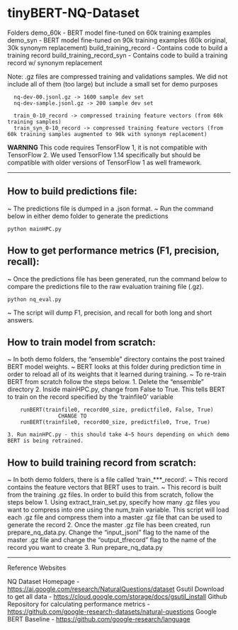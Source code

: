 # tinyBERT-NQ-Dataset

Folders
	demo_60k - BERT model fine-tuned on 60k training examples
	demo_syn - BERT model fine-tuned on 90k training examples (60k original, 30k synonym replacement)
	build_training_record - Contains code to build a training record
	build_training_record_syn - Contains code to build a training record w/ synonym replacement

Note: .gz files are compressed training and validations samples. We did not include all of them (too large) but include
      a small set for demo purposes
	
      nq-dev-00.jsonl.gz -> 1600 sample dev set
      nq-dev-sample.jsonl.gz -> 200 sample dev set

      train_0-10_record -> compressed training feature vectors (from 60k training samples) 
      train_syn_0-10_record -> compressed training feature vectors (from 60k training samples augmented to 90k with synonym replacement)

**WARNING** This code requires TensorFlow 1, it is not compatible with TensorFlow 2. 
We used TensorFlow 1.14 specifically but should be compatible with older versions of TensorFlow 1 as well framework.

**********************************************************************************************************************************
How to build predictions file:
------------------------------

~ The predictions file is dumped in a .json format. 
~ Run the command below in either demo folder to generate the predictions 

	python mainHPC.py

How to get performance metrics (F1, precision, recall):
-------------------------------------------------------

~ Once the predictions file has been generated, run the command below to compare the predictions file to the raw evaluation training file (.gz). 

	python nq_eval.py

~ The script will dump F1, precision, and recall for both long and short answers.

How to train model from scratch:
--------------------------------
~ In both demo folders, the “ensemble” directory contains the post trained BERT model weights. 
~ BERT looks at this folder during prediction time in order to reload all of its weights that it learned during training. 
~ To re-train BERT from scratch follow the steps below. 
	1. Delete the “ensemble” directory
	2. Inside mainHPC.py, change from False to True. 
	   This tells BERT to train on the record specified by the ‘trainfile0’ variable
		
		runBERT(trainfile0, record00_size, predictfile0, False, True)
					CHANGE TO
		runBERT(trainfile0, record00_size, predictfile0, True, True)

	3. Run mainHPC.py - this should take 4~5 hours depending on which demo BERT is being retrained. 


How to build training record from scratch:
------------------------------------------

~ In both demo folders, there is a file called ‘train_***_record’. 
~ This record contains the feature vectors that BERT uses to train. 
~ This record is built from the training .gz files. In order to build this from scratch, follow the steps below
	1. Using extract_train_set.py, specify how many .gz files you want to compress into one using the num_train variable. 
	   This script will load each .gz file and compress them into a master .gz file that can be used to generate the record
 	2. Once the master .gz file has been created, run prepare_nq_data.py. 
	   Change the “input_jsonl” flag to the name of the master .gz file and change the “output_tfrecord” flag to the name of the record you want to create
	3. Run prepare_nq_data.py 

***********************************************************************************************************
Reference Websites

NQ Dataset Homepage - https://ai.google.com/research/NaturalQuestions/dataset
Gsutil Download to get all data - https://cloud.google.com/storage/docs/gsutil_install
Github Repository for calculating performance metrics - https://github.com/google-research-datasets/natural-questions
Google BERT Baseline - https://github.com/google-research/language